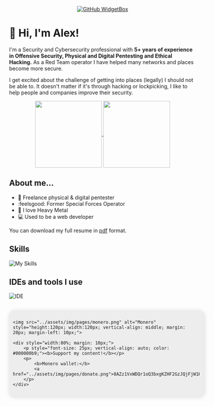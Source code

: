 <div align="center">

[![GitHub WidgetBox](https://github-widgetbox.vercel.app/api/profile?username=amtzespinosa&data=followers,repositories,stars,commits)](https://amtzespinosa.github.io/)

</div>

# :wave: Hi, I'm Alex!

I'm a Security and Cybersecurity professional with **5+ years of experience in Offensive Security, Physical and Digital Pentesting and Ethical Hacking.** As a Red Team operator I have helped many networks and places become more secure.

I get excited about the challenge of getting into places (legally) I should not be able to. It doesn't matter if it's through hacking or lockpicking, I like to help people and companies improve their security.

<div align="center">

<a href="https://github.com/amtzespinosa/">
  <img height=180 align="center" src="https://github-readme-streak-stats.herokuapp.com/?user=amtzespinosa" />
</a>
<a href="https://github.com/amtzespinosa/">
  <img height=180 align="center" src="https://github-readme-stats.vercel.app/api/top-langs/?username=amtzespinosa&hide=scss,css&layout=compact" />
</a>

</div>

## About me... 

- :closed_lock_with_key: Freelance physical & digital pentester
- :feelsgood: Former Special Forces Operator
- :musical_score: I love Heavy Metal
- :computer: Used to be a web developer

You can download my full resume in [pdf](https://amtzespinosa.github.io/assets/docs/alejandro_martinez_espinosa_resume.pdf) format.

## Skills

![My Skills](https://skillicons.dev/icons?i=html,css,js,php,wordpress,cloudflare,firebase,python,java,c,mysql,md,bash,linux,raspberrypi&perline=5)

## IDEs and tools I use

![IDE](https://skillicons.dev/icons?i=vscode,eclipse,idea,arduino,figma)

<br>
<div style="display: inline-flex; box-shadow: 2px 2px 8px 4px #d3d3d388; border-radius: 15px; padding: 10px; background-color: #ededed; width: 100%;">

    <img src="../assets/img/pages/monero.png" alt="Monero" style="height:120px; width:120px; vertical-align: middle; margin: 20px; margin-left: 10px;">

    <div style="width:80%; margin: 10px;">
        <p style="font-size: 25px; vertical-align: auto; color: #000000b9;"><b>Support my content!</b></p>
        <p>
            <b>Monero wallet:</b>
            <a href="../assets/img/pages/donate.png">8AZz1VxWDQr1oQ3bxgKZHF2GzJQjFjW1K4BY4h3JmnLyQ9wpt1MADKNVuDAnyN814sZfahkpd4zNxKe2bqLPjW9XRjmExiQ</a>
        </p>
    </div>

</div>
